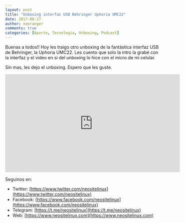 ```yaml
---
layout: post
title: "Unboxing interfaz USB Behringer Uphoria UMC22"
date: 2017-08-27
author: neoranger
comments: true
categories: [Aporte, Tecnologia, Unboxing, Podcast]
---
```


Buenas a todos!! Hoy les traigo otro unboxing de la fantástica interfaz USB de Behringer, la Uphoria UMC22. Les cuento que solo la intro la grabé con la interfaz y el video en si del unboxing lo hice con el micro de mi celular.

Sin mas, les dejo el unboxing. Espero que les guste.

<iframe width="560" height="315" src="https://www.youtube.com/embed/uypYIdDKZS8" frameborder="0" allowfullscreen></iframe>

Seguinos en:
* Twitter: [https://www.twitter.com/neositelinux](https://www.twitter.com/neositelinux)
* Facebook: [https://www.facebook.com/neositelinux](https://www.facebook.com/neositelinux)
* Telegram: [https://t.me/neositelinux](https://t.me/neositelinux)
* Web: [https://www.neositelinux.com](https://www.neositelinux.com)